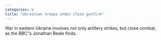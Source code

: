 ```yaml
---
categories: b
title: "Ukrainian troops under close gunfire"
---
```

War in eastern Ukraine involves not only artillery strikes, but close combat, as the BBC"s Jonathan Beale finds.